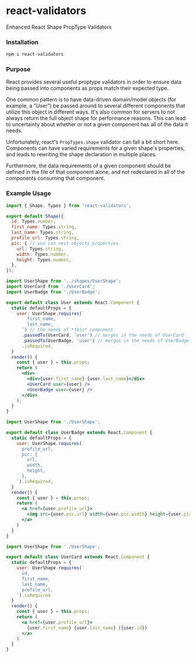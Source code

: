 # react-validators
Enhanced React Shape PropType Validators


### Installation

```bash
npm i react-validators
```


### Purpose

React provides several useful proptype validators in order to ensure data being passed into
components as props match their expected type.

One common pattern is to have data-driven domain/model objects (for example, a "User") be passed 
around to several different components that utilize this object in different ways. It's also 
common for servers to not always return the full object shape for performance reasons. This can 
lead to uncertainty about whether or not a given component has all of the data it needs.
 
Unfortunately, react's `PropTypes.shape` validator can fall a bit short here. Components can have
varied requirements for a given shape's properties, and leads to rewriting the shape declaration
in multiple places.  

Furthermore, the data requirements of a given component should be defined in the file of that 
component alone, and not redeclared in all of the components consuming that component.



### Example Usage

```js
import { Shape, Types } from 'react-validators';

export default Shape({
  id: Types.number,
  first_name: Types.string,
  last_name: Types.string,
  profile_url: Types.string, 
  pic: { // you can nest objects properties
    url: Types.string,
    width: Types.number,
    height: Types.number,
  },
});
```


```jsx
import UserShape from '../shapes/UserShape';
import UserCard from './UserCard';
import UserBadge from './UserBadge';

export default class User extends React.Component {
  static defaultProps = {
    user: UserShape.requires(`
        first_name,
        last_name,
      `) // the needs of *this* component
      .passedTo(UserCard, 'user') // merges in the needs of UserCard
      .passedTo(UserBadge, 'user') // merges in the needs of UserBadge
      .isRequired,
  }
  render() {
    const { user } = this.props;
    return (
      <div>
        <div>{user.first_name} {user.last_name}</div>
        <UserCard user={user} />
        <UserBadge user={user} />
      </div>
    );
  }
}
```

```jsx
import UserShape from './UserShape';

export default class UserBadge extends React.Component {
  static defaultProps = {
    user: UserShape.requires(`
      profile_url,
      pic: {
        url,
        width,
        height,
      },
    `).isRequired,
  }
  render() {
    const { user } = this.props;
    return (
      <a href={user.profile_url}>
        <img src={user.pic.url} width={user.pic.width} height={user.pic.height} />
      </a>
    )
  }
}
```


```jsx
import UserShape from './UserShape';

export default class UserCard extends React.Component {
  static defaultProps = {
    user: UserShape.requires(`
      id,
      first_name,
      last_name,
      profile_url,
    `).isRequired
  }
  render() {
    const { user } = this.props;
    return (
      <a href={user.profile_url}>
        {user.first_name} {user.last_name} ({user.id})
      </a>
    )
  }
}
```
